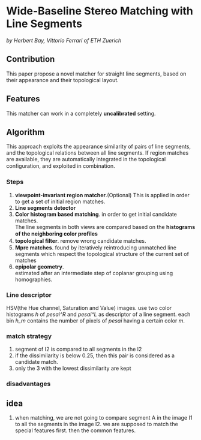 # Wide-Baseline Stereo Matching with Line Segments
_by Herbert Bay, Vittorio Ferrari of ETH Zuerich_

## Contribution
This paper propose a novel matcher for straight line segments, based on their appearance and their topological layout.

## Features
This matcher can work in a completely **uncalibrated** setting.

## Algorithm
This approach exploits the appearance similarity of pairs of line segments, and the topological relations between all line segments. 
If region matches are available, they are automatically integrated in the topological conﬁguration, and exploited in combination.

### Steps
1. **viewpoint-invariant region matcher**.(Optional) 
This is applied in order to get a set of initial region matches. 
2. **Line segments detector**
3. **Color histogram based matching**. in order to get initial candidate matches.  
The line segments in both views are compared based on the **histograms of the neighboring color proﬁles**
4. **topological ﬁlter**. 
remove wrong candidate matches.
5. **Mpre matches**. 
found by iteratively reintroducing unmatched line segments which respect the topological structure of the current set of matches 
6. **epipolar geometry**.  
estimated after an intermediate step of coplanar grouping using homographies.

### Line descriptor
HSV(the Hue channel, Saturation and Value) images.
use two color histograms _h_ of _pesai^R_ and _pesai^L_ as descriptor of a line segment.
each bin _h_m_ contains the number of pixels of _pesai_ having a certain color _m_.

### match strategy
1. segment of I2 is compared to all segments in the I2
2. if the dissimilarity is below 0.25, then this pair is considered as a candidate match.
3. only the 3 with the lowest dissimilarity are kept

### disadvantages

## idea
1. when matching, we are not going to compare segment A in the image I1 to all the segments in the image I2. 
we are supposed to match the special features first. then the common features.
